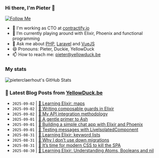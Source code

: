 ### Hi there, I'm Pieter 👋  
[![Follow Me](https://img.shields.io/github/followers/pieterclaerhout?label=Follow&style=social)](https://github.com/pieterclaerhout)

- 🏢 I'm working as CTO at [contractify.io](https://contractify.io)
- 🌱 I’m currently playing around with Elixir, Phoenix and functional programming
- 💬 Ask me about [PHP](https://php.net), [Laravel](http://laravel.com) and [VueJS](https://vuejs.org)
- 😄 Pronouns: Pieter, Duckie, YellowDuck
- 📫 How to reach me: pieter@yellowduck.be

### My stats

![pieterclaerhout's GitHub Stats](https://github-readme-stats.vercel.app/api?username=pieterclaerhout&show_icons=true&count_private=true&line_height=40)

### 📩 Latest Blog Posts from [YellowDuck.be](https://www.yellowduck.be/)
<!-- BLOG-POST-LIST:START -->
- `2025-09-02` | [🔗 Learning Elixir: maps](https://www.yellowduck.be/posts/learning-elixir-maps)  
- `2025-09-02` | [🔗 Writing composable guards in Elixir](https://www.yellowduck.be/posts/writing-composable-guards-in-elixir)  
- `2025-09-02` | [🔗 My API integration methodology](https://www.yellowduck.be/posts/my-api-integration-methodology)  
- `2025-09-01` | [🔗 A gentle primer to Ash](https://www.yellowduck.be/posts/a-gentle-primer-to-ash)  
- `2025-09-01` | [🔗 Building a simple chat app with Elixir and Phoenix](https://www.yellowduck.be/posts/building-a-simple-chat-app-with-elixir-and-phoenix)  
- `2025-09-01` | [🔗 Testing messages with LiveIsolatedComponent](https://www.yellowduck.be/posts/testing-messages-with-liveisolatedcomponent)  
- `2025-08-31` | [🔗 Learning Elixir: keyword lists](https://www.yellowduck.be/posts/learning-elixir-keyword-lists)  
- `2025-08-31` | [🔗 Why I don&#39;t use down migrations](https://www.yellowduck.be/posts/why-i-dont-use-down-migrations)  
- `2025-08-31` | [🔗 It’s time for modern CSS to kill the SPA](https://www.yellowduck.be/posts/its-time-for-modern-css-to-kill-the-nbsp-spa)  
- `2025-08-30` | [🔗 Learning Elixir: Understanding Atoms, Booleans and nil](https://www.yellowduck.be/posts/learning-elixir-understanding-atoms-booleans-and-nil)  

<!-- BLOG-POST-LIST:END -->
